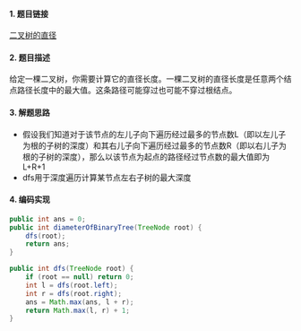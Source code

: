 

#### 1. 题目链接
[二叉树的直径](https://leetcode-cn.com/problems/diameter-of-binary-tree/)

#### 2. 题目描述
给定一棵二叉树，你需要计算它的直径长度。一棵二叉树的直径长度是任意两个结点路径长度中的最大值。这条路径可能穿过也可能不穿过根结点。

#### 3. 解题思路
* 假设我们知道对于该节点的左儿子向下遍历经过最多的节点数L（即以左儿子为根的子树的深度）和其右儿子向下遍历经过最多的节点数R（即以右儿子为根的子树的深度），那么以该节点为起点的路径经过节点数的最大值即为 L+R+1
* dfs用于深度遍历计算某节点左右子树的最大深度


#### 4. 编码实现
``` java
public int ans = 0;
public int diameterOfBinaryTree(TreeNode root) {
    dfs(root);
    return ans;
}

public int dfs(TreeNode root) {
    if (root == null) return 0;
    int l = dfs(root.left);
    int r = dfs(root.right);
    ans = Math.max(ans, l + r);
    return Math.max(l, r) + 1;
}
```
